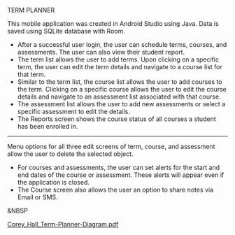 TERM PLANNER

This mobile application was created in Android Studio using Java. Data is saved using SQLite database with Room.

* After a successful user login, the user can schedule terms, courses, and assessments. The user can also view their student report.
* The term list allows the user to add terms. Upon clicking on a specific term, the user can edit the term details and navigate to a course list for that term.
* Similar to the term list, the course list allows the user to add courses to the term. Clicking on a specific course allows the user to edit the course details and navigate to an assessment list associated with that course.
* The assessment list allows the user to add new assessments or select a specific assessment to edit the details.
* The Reports screen shows the course status of all courses a student has been enrolled in.

----------------------

Menu options for all three edit screens of term, course, and assessment allow the user to delete the selected object. 

* For courses and assessments, the user can set alerts for the start and end dates of the course or assessment. These alerts will appear even if the application is closed. 
* The Course screen also allows the user an option to share notes via Email or SMS.

&NBSP

[Corey_Hall_Term-Planner-Diagram.pdf](https://github.com/chal349/Term-Planner_Mobile-Application/files/8958854/Corey_Hall_Term-Planner-Diagram.pdf)

